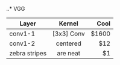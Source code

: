 ..* VGG

| Layer        | Kernel           | Cool  |
| ------------- |:-------------:| -----:|
| conv1-1     | [3x3] Conv | $1600 |
| conv1-2     | centered      |   $12 |
| zebra stripes | are neat      |    $1 |
